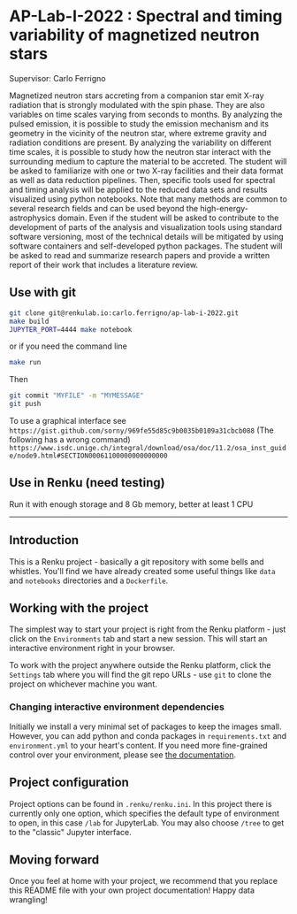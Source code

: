 # AP-Lab-I-2022 : Spectral and timing variability of magnetized neutron stars
Supervisor: Carlo Ferrigno

Magnetized neutron stars accreting from a companion star emit X-ray radiation that is strongly modulated with the spin phase. They are also variables on time scales varying from seconds to months.
By analyzing the pulsed emission, it is possible to study the emission mechanism and its geometry in the vicinity of the neutron star, where extreme gravity and radiation conditions are present.
By analyzing the variability on different time scales, it is possible to study how the neutron star interact with the surrounding medium to capture the material to be accreted.
The student will be asked to familiarize with one or two X-ray facilities and their data format as well as data reduction pipelines. Then, specific tools used for spectral and timing analysis 
will be applied to the reduced data sets and results visualized using python notebooks. Note that many methods are common to several research fields and can be used beyond the 
high-energy-astrophysics domain. Even if the student will be asked to contribute to the development of parts of the analysis and visualization tools using standard software versioning, 
most of the technical details will be mitigated by using software containers and self-developed python packages. 
The student will be asked to read and summarize research papers and provide a written report of their work that includes a literature review.


## Use with git
```bash
git clone git@renkulab.io:carlo.ferrigno/ap-lab-i-2022.git 
make build
JUPYTER_PORT=4444 make notebook
```
or if you need the command line
```bash
make run
```

Then
```bash
git commit "MYFILE" -m "MYMESSAGE"
git push
```

To use a graphical interface see 
`https://gist.github.com/sorny/969fe55d85c9b0035b0109a31cbcb088`
(The following has a wrong command)
`https://www.isdc.unige.ch/integral/download/osa/doc/11.2/osa_inst_guide/node9.html#SECTION00061100000000000000`

## Use in Renku (need testing)
Run it with enough storage and 8 Gb memory, better at least 1 CPU

-------------------

## Introduction

This is a Renku project - basically a git repository with some
bells and whistles. You'll find we have already created some
useful things like `data` and `notebooks` directories and
a `Dockerfile`.

## Working with the project

The simplest way to start your project is right from the Renku
platform - just click on the `Environments` tab and start a new session.
This will start an interactive environment right in your browser.

To work with the project anywhere outside the Renku platform,
click the `Settings` tab where you will find the
git repo URLs - use `git` to clone the project on whichever machine you want.

### Changing interactive environment dependencies

Initially we install a very minimal set of packages to keep the images small.
However, you can add python and conda packages in `requirements.txt` and
`environment.yml` to your heart's content. If you need more fine-grained
control over your environment, please see [the documentation](https://renku.readthedocs.io/en/latest/user/advanced_interfaces.html#dockerfile-modifications).

## Project configuration

Project options can be found in `.renku/renku.ini`. In this
project there is currently only one option, which specifies
the default type of environment to open, in this case `/lab` for
JupyterLab. You may also choose `/tree` to get to the "classic" Jupyter
interface.

## Moving forward

Once you feel at home with your project, we recommend that you replace
this README file with your own project documentation! Happy data wrangling!
